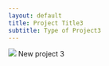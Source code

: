 ```yaml
---
layout: default
title: Project Title3
subtitle: Type of Project3
---
```


<img class="latestprojectpic" src="http://fpoimg.com/1200x900">
New project 3